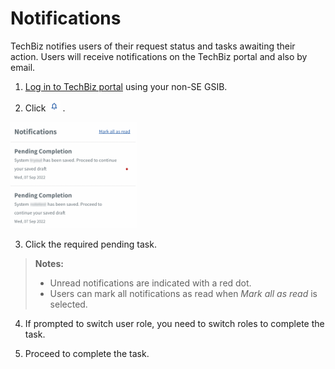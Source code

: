 # Notifications

TechBiz notifies users of their request status and tasks awaiting their action. Users will receive notifications on the TechBiz portal and also by email. 

1. [Log in to TechBiz portal](log-in-to-TechBiz-portal) using your non-SE GSIB.

2. Click <img src="images/bell_1.png" alt="drawing" width="4%"/> .

<img src="images/notifnew.png" alt="drawing" width="40%"/> 

3. Click the required pending task.

>**Notes:**
> - Unread notifications are indicated with a red dot.
> - Users can mark all notifications as read when *Mark all as read* is selected.

4. If prompted to switch user role, you need to switch roles to complete the task. 

5. Proceed to complete the task.



